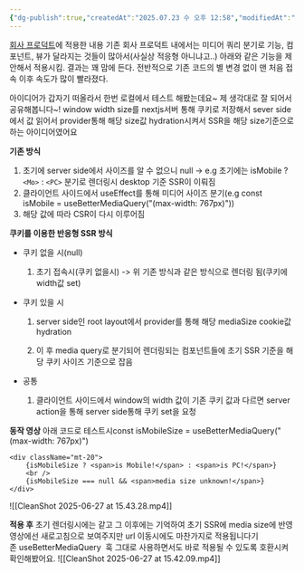 ```yaml
---
{"dg-publish":true,"createdAt":"2025.07.23 수 오후 12:58","modifiedAt":"2025.07.29 화 오후 18:29","permalink":"/Dev/web/topic/쿠키 기반 미디어쿼리 SSR/","dgPassFrontmatter":true}
---
```



[회사 프로덕트](https://www.gentlemonster.com/kr/ko)에 적용한 내용
기존 회사 프로덕트 내에서는 미디어 쿼리 분기로 기능, 컴포넌트, 뷰가 달라지는 것들이 많아서(사실상 적응형 아니냐고..) 아래와 같은 기능을 제안해서 적용시킴. 결과는 꽤 맘에 든다. 전반적으로 기존 코드의 별 변경 없이 맨 처음 접속 이후 속도가 많이 빨라졌다.

아이디어가 갑자기 떠올라서 한번 로컬에서 테스트 해봤는데요~ 제 생각대로 잘 되어서 공유해봅니다~!
window width size를 nextjs서버 통해 쿠키로 저장해서 sever side에서 값 읽어서 provider통해 해당 size값 hydration시켜서 SSR을 해당 size기준으로 하는 아이디어였어요

**기존 방식**

1. 초기에 server side에서 사이즈를 알 수 없으니 null -> e.g 초기에는 isMobile ? `<Mo>` : `<PC>` 분기로 렌더링시 desktop 기준 SSR이 이뤄짐
2. 클라이언트 사이드에서 useEffect를 통해 미디어 사이즈 분기(e.g const isMobile = useBetterMediaQuery("(max-width: 767px)"))
3. 해당 값에 따라 CSR이 다시 이루어짐

**쿠키를 이용한 반응형 SSR 방식**
- 쿠키 없을 시(null)
	1. 초기 접속시(쿠키 없을시) -> 위 기존 방식과 같은 방식으로 렌더링 됨(쿠키에 width값 set)

- 쿠키 있을 시
	1. server side인 root layout에서 provider를 통해 해당 mediaSize cookie값 hydration
    
	2. 이 후 media query로 분기되어 렌더링되는 컴포넌트들에 초기 SSR 기준을 해당 쿠키 사이즈 기준으로 잡음

- 공통
	1. 클라이언트 사이드에서 window의 width 값이 기존 쿠키 값과 다르면 server action을 통해 server side통해 쿠키 set을 요청

**동작 영상**
아래 코드로 테스트시const isMobileSize = useBetterMediaQuery("(max-width: 767px)")

```
<div className="mt-20">
	{isMobileSize ? <span>is Mobile!</span> : <span>is PC!</span>}
	<br />
	{isMobileSize === null && <span>media size unknown!</span>}
</div>
```

![[CleanShot 2025-06-27 at 15.43.28.mp4]]

**적용 후**
초기 렌더링시에는 같고 그 이후에는 기억하여 초기 SSR에 media size에 반영
영상에선 새로고침으로 보여주지만 url 이동시에도 마찬가지로 적용됩니다기존 useBetterMediaQuery  훅 그대로 사용하면서도 바로 적용될 수 있도록 호환시켜 확인해봤어요.
![[CleanShot 2025-06-27 at 15.42.09.mp4]]
